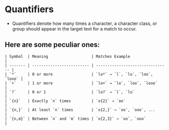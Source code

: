 # Quantifiers
- Quantifiers denote how many times a character, a character class, or group should appear in the target text for a match to occur.

## Here are some peculiar ones:
```
| Symbol  | Meaning                   | Matches Example                  |
| ------- | ------------------------- | -------------------------------- |
| `*`     | 0 or more                 | `lo*` → `l`, `lo`, `loo`, `looo` |
| `+`     | 1 or more                 | `lo+` → `lo`, `loo`, `looo`      |
| `?`     | 0 or 1                    | `lo?` → `l`, `lo`                |
| `{n}`   | Exactly `n` times         | `o{2}` → `oo`                    |
| `{n,}`  | At least `n` times        | `o{2,}` → `oo`, `ooo`, ...       |
| `{n,m}` | Between `n` and `m` times | `o{2,3}` → `oo`, `ooo`           |
```